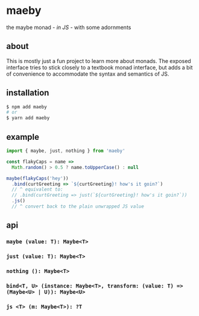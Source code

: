 # maeby
the maybe monad - *in JS* - with some adornments

## about

This is mostly just a fun project to learn more about monads.  The exposed interface tries to stick closely to a textbook monad interface, but adds a bit of convenience to accommodate the syntax and semantics of JS.

## installation

```sh
$ npm add maeby
# or
$ yarn add maeby
```

## example

```js
import { maybe, just, nothing } from 'maeby'

const flakyCaps = name =>
  Math.random() > 0.5 ? name.toUpperCase() : null

maybe(flakyCaps('hey'))
  .bind(curtGreeting => `${curtGreeting}! how's it goin?`)
  // ^ equivalent to:
  // .bind(curtGreeting => just(`${curtGreeting}! how's it goin?`))
  .js()
  // ^ convert back to the plain unwrapped JS value
```

##  api

### `maybe (value: T): Maybe<T>`

### `just (value: T): Maybe<T>`

### `nothing (): Maybe<T>`

### `bind<T, U> (instance: Maybe<T>, transform: (value: T) => (Maybe<U> | U)): Maybe<U>`

### `js <T> (m: Maybe<T>): ?T`
